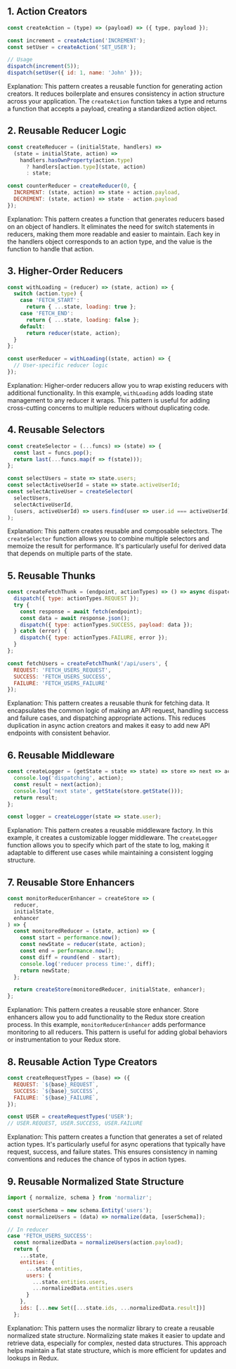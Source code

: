 ## 1. Action Creators

```javascript
const createAction = (type) => (payload) => ({ type, payload });

const increment = createAction('INCREMENT');
const setUser = createAction('SET_USER');

// Usage
dispatch(increment(5));
dispatch(setUser({ id: 1, name: 'John' }));
```

Explanation: This pattern creates a reusable function for generating action creators. It reduces boilerplate and ensures consistency in action structure across your application. The `createAction` function takes a type and returns a function that accepts a payload, creating a standardized action object.

## 2. Reusable Reducer Logic

```javascript
const createReducer = (initialState, handlers) => 
  (state = initialState, action) => 
    handlers.hasOwnProperty(action.type) 
      ? handlers[action.type](state, action) 
      : state;

const counterReducer = createReducer(0, {
  INCREMENT: (state, action) => state + action.payload,
  DECREMENT: (state, action) => state - action.payload
});
```

Explanation: This pattern creates a function that generates reducers based on an object of handlers. It eliminates the need for switch statements in reducers, making them more readable and easier to maintain. Each key in the handlers object corresponds to an action type, and the value is the function to handle that action.

## 3. Higher-Order Reducers

```javascript
const withLoading = (reducer) => (state, action) => {
  switch (action.type) {
    case 'FETCH_START':
      return { ...state, loading: true };
    case 'FETCH_END':
      return { ...state, loading: false };
    default:
      return reducer(state, action);
  }
};

const userReducer = withLoading((state, action) => {
  // User-specific reducer logic
});
```

Explanation: Higher-order reducers allow you to wrap existing reducers with additional functionality. In this example, `withLoading` adds loading state management to any reducer it wraps. This pattern is useful for adding cross-cutting concerns to multiple reducers without duplicating code.

## 4. Reusable Selectors

```javascript
const createSelector = (...funcs) => (state) => {
  const last = funcs.pop();
  return last(...funcs.map(f => f(state)));
};

const selectUsers = state => state.users;
const selectActiveUserId = state => state.activeUserId;
const selectActiveUser = createSelector(
  selectUsers,
  selectActiveUserId,
  (users, activeUserId) => users.find(user => user.id === activeUserId)
);
```

Explanation: This pattern creates reusable and composable selectors. The `createSelector` function allows you to combine multiple selectors and memoize the result for performance. It's particularly useful for derived data that depends on multiple parts of the state.

## 5. Reusable Thunks

```javascript
const createFetchThunk = (endpoint, actionTypes) => () => async dispatch => {
  dispatch({ type: actionTypes.REQUEST });
  try {
    const response = await fetch(endpoint);
    const data = await response.json();
    dispatch({ type: actionTypes.SUCCESS, payload: data });
  } catch (error) {
    dispatch({ type: actionTypes.FAILURE, error });
  }
};

const fetchUsers = createFetchThunk('/api/users', {
  REQUEST: 'FETCH_USERS_REQUEST',
  SUCCESS: 'FETCH_USERS_SUCCESS',
  FAILURE: 'FETCH_USERS_FAILURE'
});
```

Explanation: This pattern creates a reusable thunk for fetching data. It encapsulates the common logic of making an API request, handling success and failure cases, and dispatching appropriate actions. This reduces duplication in async action creators and makes it easy to add new API endpoints with consistent behavior.

## 6. Reusable Middleware

```javascript
const createLogger = (getState = state => state) => store => next => action => {
  console.log('dispatching', action);
  const result = next(action);
  console.log('next state', getState(store.getState()));
  return result;
};

const logger = createLogger(state => state.user);
```

Explanation: This pattern creates a reusable middleware factory. In this example, it creates a customizable logger middleware. The `createLogger` function allows you to specify which part of the state to log, making it adaptable to different use cases while maintaining a consistent logging structure.

## 7. Reusable Store Enhancers

```javascript
const monitorReducerEnhancer = createStore => (
  reducer,
  initialState,
  enhancer
) => {
  const monitoredReducer = (state, action) => {
    const start = performance.now();
    const newState = reducer(state, action);
    const end = performance.now();
    const diff = round(end - start);
    console.log('reducer process time:', diff);
    return newState;
  };

  return createStore(monitoredReducer, initialState, enhancer);
};
```

Explanation: This pattern creates a reusable store enhancer. Store enhancers allow you to add functionality to the Redux store creation process. In this example, `monitorReducerEnhancer` adds performance monitoring to all reducers. This pattern is useful for adding global behaviors or instrumentation to your Redux store.

## 8. Reusable Action Type Creators

```javascript
const createRequestTypes = (base) => ({
  REQUEST: `${base}_REQUEST`,
  SUCCESS: `${base}_SUCCESS`,
  FAILURE: `${base}_FAILURE`,
});

const USER = createRequestTypes('USER');
// USER.REQUEST, USER.SUCCESS, USER.FAILURE
```

Explanation: This pattern creates a function that generates a set of related action types. It's particularly useful for async operations that typically have request, success, and failure states. This ensures consistency in naming conventions and reduces the chance of typos in action types.

## 9. Reusable Normalized State Structure

```javascript
import { normalize, schema } from 'normalizr';

const userSchema = new schema.Entity('users');
const normalizeUsers = (data) => normalize(data, [userSchema]);

// In reducer
case 'FETCH_USERS_SUCCESS':
  const normalizedData = normalizeUsers(action.payload);
  return {
    ...state,
    entities: {
      ...state.entities,
      users: {
        ...state.entities.users,
        ...normalizedData.entities.users
      }
    },
    ids: [...new Set([...state.ids, ...normalizedData.result])]
  };
```

Explanation: This pattern uses the normalizr library to create a reusable normalized state structure. Normalizing state makes it easier to update and retrieve data, especially for complex, nested data structures. This approach helps maintain a flat state structure, which is more efficient for updates and lookups in Redux.
